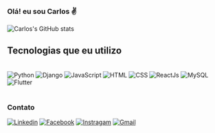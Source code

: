 ### Olá! eu sou Carlos :v:

![Carlos's GitHub stats](https://github-readme-stats.vercel.app/api?username=carlosEduardo704&show_icons=true&theme=)

## Tecnologias que eu utilizo
<div style="display: inline_block"><br/>
  <img align="center" alt="Python" src="https://img.shields.io/badge/Python-3776AB?style=for-the-badge&logo=python&logoColor=white"/>
  <img align="center" alt="Django" src="https://img.shields.io/badge/Django-092E20?style=for-the-badge&logo=django&logoColor=white"/>
  <img align="center" alt="JavaScript" src="https://img.shields.io/badge/JavaScript-F7DF1E?style=for-the-badge&logo=javascript&logoColor=black"/>
  <img align="center" alt="HTML" src="https://img.shields.io/badge/HTML-239120?style=for-the-badge&logo=html5&logoColor=white"/>
  <img align="center" alt="CSS" src="https://img.shields.io/badge/CSS-239120?&style=for-the-badge&logo=css3&logoColor=white"/>
  <img align="center" alt="ReactJs" src="https://img.shields.io/badge/React-20232A?style=for-the-badge&logo=react&logoColor=61DAFB"/>
  <img align="center" alt="MySQL" src="https://img.shields.io/badge/MySQL-00000F?style=for-the-badge&logo=mysql&logoColor=white"/>
  <img align="center" alt="Flutter" src="https://img.shields.io/badge/Flutter-02569B?style=for-the-badge&logo=flutter&logoColor=white"/>
</div><br/>

### Contato
[![Linkedin](https://img.shields.io/badge/LinkedIn-0077B5?style=for-the-badge&logo=linkedin&logoColor=white)](https://www.linkedin.com/in/carlos-eduardo-704) [![Facebook](https://img.shields.io/badge/Facebook-1877F2?style=for-the-badge&logo=facebook&logoColor=white)](https://www.facebook.com/cadunokia) [![Instragam](https://img.shields.io/badge/Instagram-E4405F?style=for-the-badge&logo=instagram&logoColor=white)](https://www.instagram.com/eduardo_gomes893/) [![Gmail](https://img.shields.io/badge/Gmail-D14836?style=for-the-badge&logo=gmail&logoColor=white)](mailto:contatocarloseduardo00@gmail.com)<br/>
